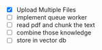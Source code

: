 - [x] Upload Multiple Files
- [ ] implement queue worker
- [ ] read pdf and chunk the text
- [ ] combine those knowledge
- [ ] store in vector db
